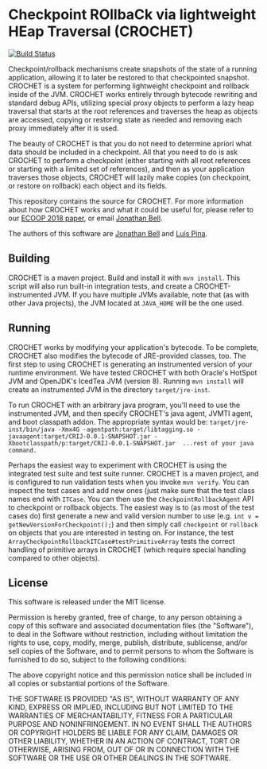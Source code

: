 # Checkpoint ROllbaCk via lightweight HEap Traversal (CROCHET)
[![Build Status](https://travis-ci.org/gmu-swe/crochet.svg?branch=master)](https://travis-ci.org/gmu-swe/crochet)

Checkpoint/rollback mechanisms create snapshots of the state of a running application, allowing it to later be restored to that checkpointed snapshot. CROCHET is a system for performing lightweight checkpoint and rollback inside of the JVM. CROCHET works entirely through bytecode rewriting and standard debug APIs, utilizing special proxy objects to perform a lazy heap traversal that starts at the root references and traverses the heap as objects are accessed, copying or restoring state as needed and removing each proxy immediately after it is used. 

The beauty of CROCHET is that you do not need to determine apriori what data should be included in a checkpoint. All that you need to do is ask CROCHET to perform a checkpoint (either starting with all root references or starting with a limited set of references), and then as your application traverses those objects, CROCHET will lazily make copies (on checkpoint, or restore on rollback) each object and its fields.

This repository contains the source for CROCHET. For more information about how CROCHET works and what it could be useful for, please refer to our [ECOOP 2018 paper](http://jonbell.net/publications/crochet), or email [Jonathan Bell](mailto:bellj@gmu.edu).

The authors of this software are [Jonathan Bell](http://jonbell.net) and [Luís Pina](https://www.luispina.me/).

Building
-------
CROCHET is a maven project. Build and install it with `mvn install`. This script will also run built-in integration tests, and create a CROCHET-instrumented JVM. If you have multiple JVMs available, note that (as with other Java projects), the JVM located at `JAVA_HOME` will be the one used.
 
Running
--------
CROCHET works by modifying your application's bytecode. To be complete, CROCHET also modifies the bytecode of JRE-provided classes, too. The first step to using CROCHET is generating an instrumented version of your runtime environment. We have tested CROCHET with both Oracle's HotSpot JVM and OpenJDK's IcedTea JVM (version 8). Running `mvn install` will create an instrumented JVM in the directory `target/jre-inst`.

To run CROCHET with an arbitrary java program, you'll need to use the instrumented JVM, and then specify CROCHET's java agent, JVMTI agent, and boot classpath addon. The appropriate syntax would be:
`target/jre-inst/bin/java -Xmx4G -agentpath:target/libtagging.so -javaagent:target/CRIJ-0.0.1-SNAPSHOT.jar -Xbootclasspath/p:target/CRIJ-0.0.1-SNAPSHOT.jar  ...rest of your java command.	`
 
Perhaps the easiest way to experiment with CROCHET is using the integrated test suite and test suite runner. CROCHET is a maven project, and is configured to run validation tests when you invoke `mvn verify`. You can inspect the test cases and add new ones (just make sure that the test class names end with `ITCase`. You can then use the `CheckpointRollbackAgent` API to checkpoint or rollback objects. The easiest way is to (as most of the test cases do) first generate a new and valid version number to use (e.g. `int v = getNewVersionForCheckpoint();`) and then simply call `checkpoint` or `rollback` on objects that you are interested in testing on. For instance, the test `ArrayCheckpointRollbackITCase#testPrimitiveArray` tests the correct handling of primitive arrays in CROCHET (which require special handling compared to other objects).

License
-------
This software is released under the MIT license.

Permission is hereby granted, free of charge, to any person obtaining a copy of this software and associated documentation files (the "Software"), to deal in the Software without restriction, including without limitation the rights to use, copy, modify, merge, publish, distribute, sublicense, and/or sell copies of the Software, and to permit persons to whom the Software is furnished to do so, subject to the following conditions:

The above copyright notice and this permission notice shall be included in all copies or substantial portions of the Software.

THE SOFTWARE IS PROVIDED "AS IS", WITHOUT WARRANTY OF ANY KIND, EXPRESS OR IMPLIED, INCLUDING BUT NOT LIMITED TO THE WARRANTIES OF MERCHANTABILITY, FITNESS FOR A PARTICULAR PURPOSE AND NONINFRINGEMENT. IN NO EVENT SHALL THE AUTHORS OR COPYRIGHT HOLDERS BE LIABLE FOR ANY CLAIM, DAMAGES OR OTHER LIABILITY, WHETHER IN AN ACTION OF CONTRACT, TORT OR OTHERWISE, ARISING FROM, OUT OF OR IN CONNECTION WITH THE SOFTWARE OR THE USE OR OTHER DEALINGS IN THE SOFTWARE.
